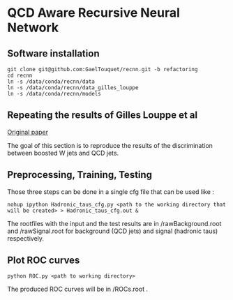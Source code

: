 # QCD Aware Recursive Neural Network

## Software installation

```
git clone git@github.com:GaelTouquet/recnn.git -b refactoring
cd recnn
ln -s /data/conda/recnn/data
ln -s /data/conda/recnn/data_gilles_louppe
ln -s /data/conda/recnn/models
```

## Repeating the results of Gilles Louppe et al

[Original paper](https://arxiv.org/abs/1702.00748)

The goal of this section is to reproduce the results of the discrimination between boosted W jets and QCD jets.

## Preprocessing, Training, Testing

Those three steps can be done in a single cfg file that can be used like :

    nohup ipython Hadronic_taus_cfg.py <path to the working directory that will be created> > Hadronic_taus_cfg.out &
    
The rootfiles with the input and the test results are in <workdir>/rawBackground.root and <workdir>/rawSignal.root for background (QCD jets) and signal (hadronic taus) respectively.
    
## Plot ROC curves

    python ROC.py <path to working directory>
    
The produced ROC curves will be in <workdir>/ROCs.root .
